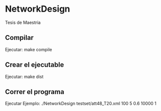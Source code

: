 # NetworkDesign
Tesis de Maestria

## Compilar
Ejecutar: make compile

## Crear el ejecutable
Ejecutar: make dist

## Correr el programa
Ejecutar Ejemplo: ./NetworkDesign testset/att48_T20.xml 100 5 0.6 10000 1 
